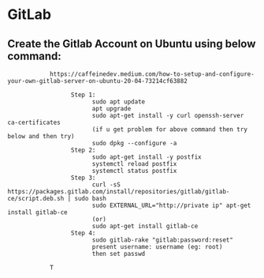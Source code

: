 # GitLab

  ## Create the Gitlab Account on Ubuntu using below command:
                https://caffeinedev.medium.com/how-to-setup-and-configure-your-own-gitlab-server-on-ubuntu-20-04-73214cf63882
  
                      Step 1:
                            sudo apt update
                            apt upgrade
                            sudo apt-get install -y curl openssh-server ca-certificates
                            (if u get problem for above command then try below and then try)
                            sudo dpkg --configure -a
                      Step 2:   
                            sudo apt-get install -y postfix
                            systemctl reload postfix
                            systemctl status postfix
                      Step 3:
                            curl -sS https://packages.gitlab.com/install/repositories/gitlab/gitlab-ce/script.deb.sh | sudo bash
                            sudo EXTERNAL_URL="http://private ip" apt-get install gitlab-ce
                            (or)
                            sudo apt-get install gitlab-ce
                      Step 4:
                            sudo gitlab-rake "gitlab:password:reset"
                            present username: username (eg: root)
                            then set passwd 
                
                T
       
              
